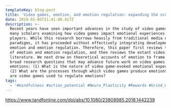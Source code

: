 ```yaml
---
templateKey: blog-post
title: 'Video games, emotion, and emotion regulation: expanding the scope'
date: 2019-01-05T21:41:00.817Z
description: >-
  Recent years have seen important advances in the study of video games, with
  many scholars examining how video games impact emotional experiences of
  players. While this research borrows heavily from traditional media effects
  paradigms, it has proceeded without effectively integrating developments in
  emotion and emotion regulation. Therefore, this paper first reviews the nature
  of emotion and emotion regulation, and then reviews the extant video game
  literature. We next draw on theoretical accounts of emotion to frame three
  broad research questions that may advance future work on video games and
  emotions: (1) What is the nature of video game-evoked emotional experiences?
  (2) What are the processes through which video games produce emotions? (3) How
  are video games used to regulate emotions?
tags:
  - '#mindfulness #action_potential #Neuro_Plasticity #Rewards #Grind_W/_It'
---
```

<https://www.tandfonline.com/doi/abs/10.1080/23808985.2018.1442239>
